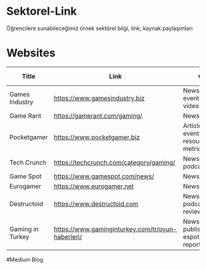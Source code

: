 # Sektorel-Link
Öğrencilere sunabileceğimiz örnek sektörel bilgi, link, kaynak paylaşımları

# Websites

| Title            | Link                                              | Category                                                  | Importance (0-10) |
|------------------|---------------------------------------------------|-----------------------------------------------------------|-------------------|
| Games Industry   | https://www.gamesindustry.biz                     | News, academy, events, newslatters, video games jobs      | 8                 |
| Game Rant        | https://gamerant.com/gaming/                      | News, newslatters                                         | 5                 |
| Pocketgamer      | https://www.pocketgamer.biz                       | Articles, news, events, resources(research, metrics .etc) | 9                 |
| Tech Crunch      | https://techcrunch.com/category/gaming/           | News, newslatters, podcast, jobs                          | 10                |
| Game Spot        | https://www.gamespot.com/news/                    | News, forum                                               | 8                 |
| Eurogamer        | https://www.eurogamer.net                         | News                                                      | 8                 |
| Destructoid      | https://www.destructoid.com                       | News, forums, podcast, blog, reviews                      | 10                |
| Gaming in Turkey | https://www.gaminginturkey.com/tr/oyun-haberleri/ | News, game publishing, game & espot ajans, sector report  | 10                |

#Medium Blog
